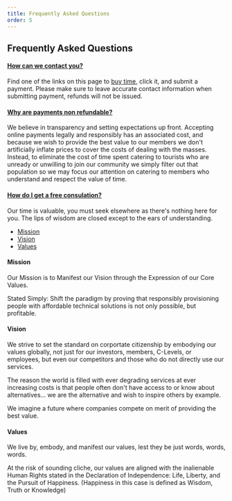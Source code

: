 ```yaml
---
title: Frequently Asked Questions
order: 5
---
```


<!-- Faq area start -->
<div class="faq-area area-padding">
  <div class="container">
    <div class="row">
      <div class="col-md-12 col-sm-12 col-xs-12">
        <div class="section-headline text-center">
          <h2>Frequently Asked Questions</h2>
        </div>
      </div>
    </div>
    <div class="row">
      <div class="col-md-6 col-sm-6 col-xs-12">
        <div class="faq-details">
          <div class="panel-group" id="accordion">
            <!-- Panel Default -->
            <div class="panel panel-default">
              <div class="panel-heading">
                <h4 class="check-title">
                    <a data-toggle="collapse" class="active" data-parent="#accordion" href="#check1">
                                              <span class="acc-icons"></span>How can we contact you?
                    </a>
                  </h4>
              </div>
              <div id="check1" class="panel-collapse collapse in">
                <div class="panel-body">
                  <p>
                    Find one of the links on this page to <a href="https://link.waveapps.com/rn8j9w-jh4qyj">buy time</a>, click it, and submit a payment. Please make sure to leave accurate contact information when submitting payment, refunds will not be issued.
                  </p>
                </div>
              </div>
            </div>
            <!-- End Panel Default -->
            <!-- Panel Default -->
            <div class="panel panel-default">
              <div class="panel-heading">
                <h4 class="check-title">
                    <a data-toggle="collapse" data-parent="#accordion" href="#check2">
                                              <span class="acc-icons"></span>Why are payments non refundable?
                    </a>
                  </h4>
              </div>
              <div id="check2" class="panel-collapse collapse">
                <div class="panel-body">
                  <p>
                    We believe in transparency and setting expectations up front. Accepting online payments legally and responsibly has an associated cost, and because we wish to provide the best value to our members we don't artificially inflate prices to cover the costs of dealing with the masses.
                    Instead, to eliminate the cost of time spent catering to tourists who are unready or unwilling to join our community we simply filter out that population so we may focus our attention on catering to members who understand and respect the value of time.
                  </p>
                </div>
              </div>
            </div>
            <!-- End Panel Default -->
            <!-- Panel Default -->
            <div class="panel panel-default">
              <div class="panel-heading">
                <h4 class="check-title">
                    <a data-toggle="collapse" data-parent="#accordion" href="#check3">
                                              <span class="acc-icons"></span>How do I get a free consulation?
                    </a>
                  </h4>
              </div>
              <div id="check3" class="panel-collapse collapse ">
                <div class="panel-body">
                  <p>
                    Our time is valuable, you must seek elsewhere as there's nothing here for you. The lips of wisdom are closed except to the ears of understanding.
                  </p>
                </div>
              </div>
            </div>
            <!-- End Panel Default -->
            <!-- Panel Default -- >
            <div class="panel panel-default">
              <div class="panel-heading">
                <h4 class="check-title">
                    <a data-toggle="collapse" data-parent="#accordion" href="#check4">
                                              <span class="acc-icons"></span>Maiores alias accusamus
                    </a>
                  </h4>
              </div>
              <div id="check4" class="panel-collapse collapse">
                <div class="panel-body">
                  <p>
                    Redug Lefes dolor sit amet, consectetur adipisicing elit. Aspernatur, tempore, commodi quas mollitia dolore magnam quidem repellat, culpa voluptates laboriosam maiores alias accusamus recusandae vero aperiam sint nulla beatae eos.
                  </p>
                </div>
              </div>
            </div>
            <!-- End Panel Default -->
          </div>
        </div>
      </div>
      <div class="col-md-6 col-sm-6 col-xs-12">
        <div class="tab-menu">
          <!-- Nav tabs -->
          <ul class="nav nav-tabs" role="tablist">
            <li class="active">
              <a href="#p-view-1" role="tab" data-toggle="tab">Mission</a>
            </li>
            <li>
              <a href="#p-view-2" role="tab" data-toggle="tab">Vision</a>
            </li>
            <li>
              <a href="#p-view-3" role="tab" data-toggle="tab">Values</a>
            </li>
          </ul>
        </div>
        <div class="tab-content">
          <div class="tab-pane active" id="p-view-1">
            <div class="tab-inner">
              <div class="event-content head-team">
                <h4>Mission</h4>
                <p>
                  Our Mission is to Manifest our Vision through the Expression of our Core Values.
                </p>
                <p>
                  Stated Simply: Shift the paradigm by proving that responsibly provisioning people with affordable technical solutions is not only possible, but profitable.
                </p>
              </div>
            </div>
          </div>
          <div class="tab-pane" id="p-view-2">
            <div class="tab-inner">
              <div class="event-content head-team">
                <h4>Vision</h4>
                <p>
                  We strive to set the standard on corportate citizenship by embodying our values globally, not just for our investors, members, C-Levels, or employees, but even our competitors and those who do not directly use our services.
                </p>
                <p>
                  The reason the world is filled with ever degrading services at ever increasing costs is that people often don't have access to or know about alternatives... we are the alternative and wish to inspire others by example.
                </p>
                <p>
                  We imagine a future where companies compete on merit of providing the best value.
                </p>
              </div>
            </div>
          </div>
          <div class="tab-pane" id="p-view-3">
            <div class="tab-inner">
              <div class="event-content head-team">
                <h4>Values</h4>
                <p>
                  We live by, embody, and manifest our values, lest they be just words, words, words.
                </p>
                <p>
                  At the risk of sounding cliche, our values are aligned with the inalienable Human Rights stated in the Declaration of Independence: Life, Liberty, and the Pursuit of Happiness. (Happiness in this case is defined as Wisdom, Truth or Knowledge)
                </p>
              </div>
            </div>
          </div>
        </div>
      </div>
    </div>
    <!-- end Row -->
  </div>
</div>
<!-- End Faq Area -->
